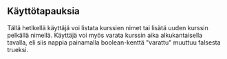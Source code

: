 ## Käyttötapauksia
Tällä hetlkellä käyttäjä voi listata kurssien nimet tai lisätä uuden kurssin pelkällä nimellä. Käyttäjä voi myös varata kurssin aika alkukantaisella tavalla, eli siis nappia painamalla boolean-kenttä "varattu" muuttuu falsesta trueksi.
